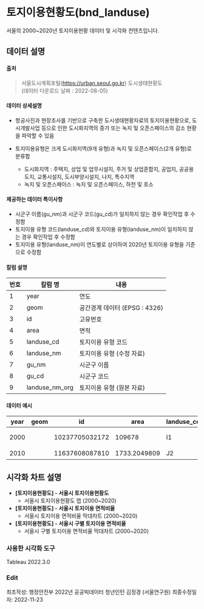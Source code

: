 # **토지이용현황도(bnd_landuse)**

서울의 2000~2020년 토지이용현황 데이터 및 시각화 컨텐츠입니다.

## **데이터 설명**

#### **출처**

> 서울도시계획포털(https://urban.seoul.go.kr) 도시생태현황도  
> (데이터 다운로드 날짜 : 2022-08-05)

#### 데이터 상세설명

- 항공사진과 현장조사를 기반으로 구축한 도시생태현황자료의 토지이용현황으로, 도시개발사업 등으로 인한 도시화지역의 증가 또는 녹지 및 오픈스페이스의 감소 현황을 파악할 수 있음


- 토지이용유형은 크게 도시화지역(9개 유형)과 녹지 및 오픈스페이스(2개 유형)로 분류함

  - 도시화지역 : 주택지, 상업 및 업무시설지, 주거 및 상업혼합지, 공업지, 공공용도지, 교통시설지, 도시부양시설지, 나지, 특수지역
  - 녹지 및 오픈스페이스 : 녹지 및 오픈스페이스, 하천 및 호소


#### 제공하는 데이터 특이사항

* 시군구 이름(gu_nm)과 시군구 코드(gu_cd)가 일치하지 않는 경우 확인작업 후 수정함
* 토지이용 유형 코드(landuse_cd)와 토지이용 유형(landuse_nm)이 일치하지 않는 경우 확인작업 후 수정함
* 토지이용 유형(landuse_nm)이 연도별로 상이하여 2020년 토지이용 유형을 기준으로 수정함

#### 칼럼 설명

| 번호   | 칼럼 명           | 내용                     |
| ---- | -------------- | ---------------------- |
| 1    | year           | 연도                     |
| 2    | geom           | 공간경계 데이터 (EPSG : 4326) |
| 3    | id             | 고유번호                   |
| 4    | area           | 면적                     |
| 5    | landuse_cd     | 토지이용 유형 코드             |
| 6    | landuse_nm     | 토지이용 유형 (수정 자료)        |
| 7    | gu_nm          | 시군구 이름                 |
| 8    | gu_cd          | 시군구 코드                 |
| 9    | landuse_nm_org | 토지이용 유형 (원본 자료)        |

#### 데이터 예시

| year | geom | id             | area         | landuse_cd | landuse_nm  | gu_nm | gu_cd | landuse_nm_org |
| ---- | ---- | -------------- | ------------ | ---------- | ----------- | ----- | ----- | -------------- |
| 2000 |      | 10237705032172 | 109678       | I1         | 녹지 및 오픈스페이스 | 도봉구   | 11100 | 녹지및오픈스페이스      |
| 2010 |      | 11637608087810 | 1733.2049809 | J2         | 하천 및 호소     | 마포구   | 11140 | 하천 및 호소        |

## 시각화 차트 설명

- **[토지이용현황도] - 서울시 토지이용현황도**
  - 서울시 토지이용현황도 맵 (2000~2020)
- **[토지이용현황도] - 서울시 토지이용 면적비율**
  - 서울시 토지이용 면적비율 막대차트 (2000~2020)
- **[토지이용현황도] - 서울시 구별 토지이용 면적비율**
  - 서울시 구별 토지이용 면적비율 막대차트 (2000~2020)

### 사용한 시각화 도구

Tableau 2022.3.0

### Edit

최초작성: 행정안전부 2022년 공공빅데이터 청년인턴 김정경 (서울연구원)
최종수정일자: 2022-11-23